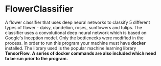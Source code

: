 # FlowerClassifier
A flower classifier that uses deep neural networks to classify 5 different types of flower - daisy, dandelion, roses, sunflowers and tulips. The classifier uses a convolutional deep neural network which is based on Google's Inception model. Only the bottlenecks were modified in the process. In order to run this program your machine must have <b>docker</b> installed.
The library used is the popular machine learning library <b>TensorFlow</b>. <b>A series of docker commands are also included which need to be run prior to the program.</b>
